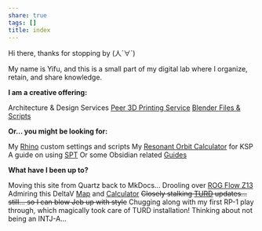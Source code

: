```yaml
---
share: true
tags: []
title: index
---
```


Hi there, thanks for stopping by (人´∀\`)

My name is Yifu, and this is a small part of my digital lab where I organize, retain, and share knowledge.

**I am a creative offering:**

Architecture & Design Services
[Peer 3D Printing Service](./Projects/2024/Yifu%20Design%20Lab/index.md)
[Blender Files & Scripts](https://30salt.gumroad.com/)

**Or... you might be looking for:**

My [Rhino](./Wiki/Rhino.md) custom settings and scripts
My [Resonant Orbit Calculator](./Configs/Files/Resonant%20Orbit%20Calculator.py) for KSP
A guide on using [SPT](./Projects/2024/Escape%20From%20Tarkov/index.md)
Or some Obsidian related [Guides](../Guides.md)

**What have I been up to?**

Moving this site from Quartz back to MkDocs...
Drooling over [ROG Flow Z13](https://rog.asus.com/ca-en/laptops/rog-flow/rog-flow-z13-2025/)
Admiring this DeltaV [Map](https://deltavmap.github.io/?system=Solar) and [Calculator](https://deltavmap.github.io/calculators.html?system=earth)
~~Closely stalking [TURD](https://forum.kerbalspaceprogram.com/topic/174188-112x-textures-unlimited-recolour-depot/) updates... still... so I can blow Jeb up with style~~ Chugging along with my first RP-1 play through, which magically took care of TURD installation!
Thinking about not being an INTJ-A...
